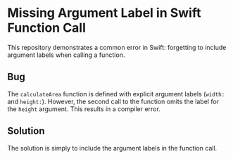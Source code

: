 # Missing Argument Label in Swift Function Call

This repository demonstrates a common error in Swift: forgetting to include argument labels when calling a function.

## Bug

The `calculateArea` function is defined with explicit argument labels (`width:` and `height:`).  However, the second call to the function omits the label for the `height` argument.  This results in a compiler error.

## Solution

The solution is simply to include the argument labels in the function call.